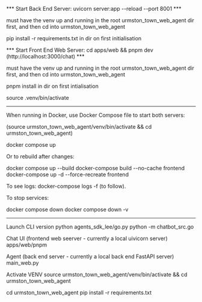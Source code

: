 *** Start Back End Server: uvicorn server:app --reload --port 8001 ***

must have the venv up and running in the root urmston_town_web_agent dir first, and then cd into urmston_town_web_agent

pip install -r requirements.txt in dir on first initialisation 

*** Start Front End Web Server: cd apps/web && pnpm dev (http://localhost:3000/chat) ***

must have the venv up and running in the root urmston_town_web_agent dir first, and then cd into urmston_town_web_agent

pnpm install in dir on first intialisation

source .venv/bin/activate

--------

When running in Docker, use Docker Compose file to start both servers:

(source urmston_town_web_agent/venv/bin/activate && cd urmston_town_web_agent)

docker compose up

Or to rebuild after changes:

docker compose up --build
docker-compose build --no-cache frontend
docker-compose up -d --force-recreate frontend

To see logs:
docker-compose logs -f (to follow).

To stop services:

docker compose down 
docker compose down -v

--------


Launch CLI version
python agents_sdk_lee/go.py
python -m chatbot_src.go

Chat UI (frontend web seerver - currently a local uivicorn server) apps/web/pnpm

Agent (back end server - currently a local back end FastAPI server) main_web.py


Activate VENV
source urmston_town_web_agent/venv/bin/activate && cd urmston_town_web_agent

cd urmston_town_web_agent
pip install -r requirements.txt